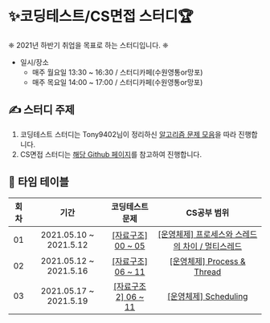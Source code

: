 # ✨코딩테스트/CS면접 스터디🏆

❈  2021년 하반기 취업을 목표로 하는 스터디입니다.  ❈ 
*  일시/장소
	* 매주 월요일 13:30 ~ 16:30 / 스터디카페(수원영통or망포)
	* 매주 목요일 14:00 ~ 17:00 / 스터디카페(수원영통or망포)

## ✍ 스터디 주제
1. 코딩테스트 스터디는 Tony9402님이 정리하신 [알고리즘 문제 모음](https://github.com/tony9402/baekjoon#-%EC%A4%91%EC%9A%94%EF%B8%8F%EF%B8%8F-)을 따라 진행합니다. 
2. CS면접 스터디는 [해당 Github 페이지](https://github.com/SSAFY-CS-STUDY/Tech_interview)를  참고하여 진행합니다. 


## 📅 타임 테이블

|회차|기간|코딩테스트 문제|CS공부 범위|
| :--: | :---------: | :-----------------: | :------: |
| 01 | 2021.05.10 ~ 2021.5.12 | [[자료구조] 00 ~ 05](https://github.com/tony9402/baekjoon/tree/main/data_structure) | [[운영체제] 프로세스와 스레드의 차이 / 멀티스레드](https://github.com/JaeYeopHan/Interview_Question_for_Beginner/tree/master/OS)
| 02 | 2021.05.12 ~ 2021.5.16 | [[자료구조] 06 ~ 11](https://github.com/tony9402/baekjoon/tree/main/data_structure) | [[운영체제] Process & Thread](https://github.com/SSAFY-CS-STUDY/Tech_interview/blob/main/03.Operating_system/README.md)
| 03 | 2021.05.17 ~ 2021.5.19 | [[자료구조2] 06 ~ 11](https://github.com/tony9402/baekjoon/tree/main/data_structure2) | [[운영체제] Scheduling ](https://github.com/SSAFY-CS-STUDY/Tech_interview/blob/main/03.Operating_system/README.md#scheduling-%EB%8B%B5%EB%B3%80)

